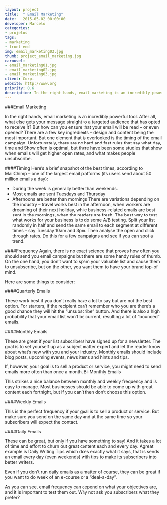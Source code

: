 ```yaml
---
layout: project
title:  " Email Marketing"
date:   2015-05-02 00:00:00
developer: Marcelo
categories:
- projetos
tags:
- marketing
- front-end
img: email_marketing03.jpg
thumb: project_email_marketing.jpg
carousel:
- email_marketing01.jpg
- email_marketing02.jpg
- email_marketing03.jpg
client: Corp.
website: http://www.org
priority: 0.6
description: In the right hands, email marketing is an incredibly powerful tool. After all, what else gets your message straight to a targeted audience that has opted to receive it?
---
```

###Email Marketing

In the right hands, email marketing is an incredibly powerful tool. After all, what else gets your message straight to a targeted audience that has opted to receive it?
But how can you ensure that your email will be read – or even opened?
There are a few key ingredients – design and content being the most important. But one element that is overlooked is the timing of the email campaign.
Unfortunately, there are no hard and fast rules that say what day, time and Show often is optimal, but there have been some studies that show when emails will get higher open rates, and what makes people unsubscribe.

####Timing
Here’s a brief snapshot of the best times, according to MailChimp – one of the largest email platforms (its users send about 50 million emails a day):
- During the week is generally better than weekends.
- Most emails are sent Tuesdays and Thursday
- Afternoons are better than mornings
There are variations depending on the industry – travel works best in the afternoon, when workers are dreaming of their next holiday, while business-related emails are best sent in the mornings, when the readers are fresh.
The best way to test what works for your business is to do some A/B testing. Split your list randomly in half and send the same email to each segment at different times – say Tuesday 10am and 3pm. Then analyse the open and click through rates. Do this for a few campaigns and see if you can spot a trend.

####Frequency
Again, there is no exact science that proves how often you should send you email campaigns but there are some handy rules of thumb. On the one hand, you don’t want to spam your valuable list and cause them to unsubscribe, but on the other, you want them to have your brand top-of mind.

Here are some things to consider:

####Quarterly Emails

These work best if you don’t really have a lot to say but are not the best option. For starters, if the recipient can’t remember who you are there’s a good chance they will hit the “unsubscribe” button. And there is also a high probability that your email list won’t be current, resulting a lot of “bounced” emails.

####Monthly Emails

These are great if your list subscribers have signed up for a newsletter. The goal is to set yourself up as a subject matter expert and let the reader know about what’s new with you and your industry. Monthly emails should include blog posts, upcoming events, news items and hints and tips.

If, however, your goal is to sell a product or service, you might need to send emails more often than once a month.
Bi-Monthly Emails

This strikes a nice balance between monthly and weekly frequency and is easy to manage. Most businesses should be able to come up with great content each fortnight, but if you can’t then don’t choose this option.

####Weekly Emails

This is the perfect frequency if your goal is to sell a product or service. But make sure you send on the same day and at the same time so your subscribers will expect the contact.

####Daily Emails

These can be great, but only if you have something to say! And it takes a lot of time and effort to churn out great content each and every day. Agreat example is Daily Writing Tips which does exactly what it says, that is sends an email every day (even weekends) with tips to make its subscribers into better writers.

Even if you don’t run daily emails as a matter of course, they can be great if you want to do week of an e-course or a “deal-a-day”.

As you can see, email frequency can depend on what your objectives are, and it is important to test them out. Why not ask you subscribers what they prefer?